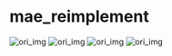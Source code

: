 # mae_reimplement


![ori_img](https://user-images.githubusercontent.com/43922308/165623898-1513cc4c-88b9-4586-8a0d-5a269e1bda0c.jpg)
![ori_img](https://user-images.githubusercontent.com/43922308/165623915-071ce2cc-d645-4870-a935-4dbc09da4ae4.jpg)
![ori_img](https://user-images.githubusercontent.com/43922308/165623943-3f8573e7-fc5b-4bc9-8794-44135c9ee63c.jpg)
![ori_img](https://user-images.githubusercontent.com/43922308/165623953-3491c277-ef94-4cb2-b4c7-47844ea9060f.jpg)
